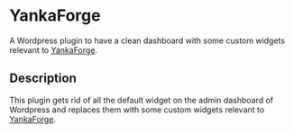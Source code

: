 # YankaForge

A Wordpress plugin to have a clean dashboard with some custom widgets relevant to [YankaForge](https://github.com/Ynk33/YankaForge).

## Description

This plugin gets rid of all the default widget on the admin dashboard of Wordpress and replaces them with some custom widgets relevant to [YankaForge](https://github.com/Ynk33/YankaForge).
